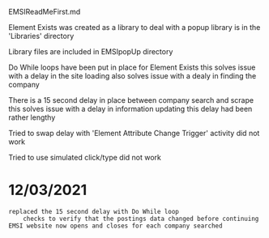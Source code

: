EMSIReadMeFirst.md

Element Exists was created as a library to deal with a popup
    library is in the 'Libraries' directory

Library files are included
    in EMSIpopUp directory

Do While loops have been put in place for Element Exists
    this solves issue with a delay in the site loading
    also solves issue with a dealy in finding the company

There is a 15 second delay in place between company search and scrape
    this solves issue with a delay in information updating
        this delay had been rather lengthy

Tried to swap delay with 'Element Attribute Change Trigger' activity
    did not work

Tried to use simulated click/type
    did not work

# 12/03/2021
    replaced the 15 second delay with Do While loop
        checks to verify that the postings data changed before continuing
    EMSI website now opens and closes for each company searched